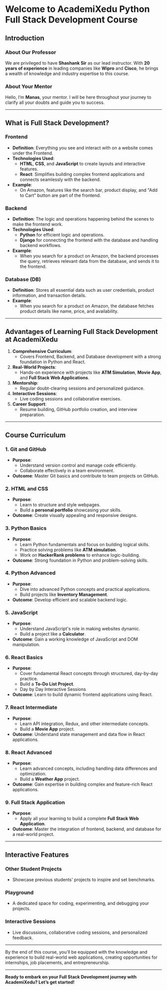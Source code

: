 # Welcome to AcademiXedu Python Full Stack Development Course

## **Introduction**

### **About Our Professor**
We are privileged to have **Shashank Sir** as our lead instructor. With **20 years of experience** in leading companies like **Wipro** and **Cisco**, he brings a wealth of knowledge and industry expertise to this course.

### **About Your Mentor**
Hello, I’m **Manas**, your mentor. I will be here throughout your journey to clarify all your doubts and guide you to success.

---

## **What is Full Stack Development?**

### **Frontend**
- **Definition**: Everything you see and interact with on a website comes under the Frontend.
- **Technologies Used**: 
  - **HTML**, **CSS**, and **JavaScript** to create layouts and interactive features.
  - **React**: Simplifies building complex frontend applications and connects seamlessly with the backend.
- **Example**:
  - On Amazon, features like the search bar, product display, and "Add to Cart" button are part of the frontend.

### **Backend**
- **Definition**: The logic and operations happening behind the scenes to make the frontend work.
- **Technologies Used**:
  - **Python** for efficient logic and operations.
  - **Django** for connecting the frontend with the database and handling backend workflows.
- **Example**:
  - When you search for a product on Amazon, the backend processes the query, retrieves relevant data from the database, and sends it to the frontend.

### **Database (DB)**
- **Definition**: Stores all essential data such as user credentials, product information, and transaction details.
- **Example**:
  - When you search for a product on Amazon, the database fetches product details like name, price, and availability.

---

## **Advantages of Learning Full Stack Development at AcademiXedu**

1. **Comprehensive Curriculum**:
   - Covers Frontend, Backend, and Database development with a strong foundation in Python and React.
2. **Real-World Projects**:
   - Hands-on experience with projects like **ATM Simulation**, **Movie App**, and **Full Stack Web Applications**.
3. **Mentorship**:
   - Regular doubt-clearing sessions and personalized guidance.
4. **Interactive Sessions**:
   - Live coding sessions and collaborative exercises.
5. **Career Support**:
   - Resume building, GitHub portfolio creation, and interview preparation.

---

## **Course Curriculum**

### **1. Git and GitHub**
- **Purpose**: 
  - Understand version control and manage code efficiently.
  - Collaborate effectively in a team environment.
- **Outcome**: Master Git basics and contribute to team projects on GitHub.

### **2. HTML and CSS**
- **Purpose**: 
  - Learn to structure and style webpages.
  - Build a **personal portfolio** showcasing your skills.
- **Outcome**: Create visually appealing and responsive designs.

### **3. Python Basics**
- **Purpose**: 
  - Learn Python fundamentals and focus on building logical skills.
  - Practice solving problems like **ATM simulation**.
  - Work on **HackerRank problems** to enhance logic-building.
- **Outcome**: Strong foundation in Python and problem-solving skills.

### **4. Python Advanced**
- **Purpose**: 
  - Dive into advanced Python concepts and practical applications.
  - Build projects like **Inventory Management**.
- **Outcome**: Develop efficient and scalable backend logic.

### **5. JavaScript**
- **Purpose**: 
  - Understand JavaScript's role in making websites dynamic.
  - Build a project like a **Calculator**.
- **Outcome**: Gain a working knowledge of JavaScript and DOM manipulation.

### **6. React Basics**
- **Purpose**: 
  - Cover fundamental React concepts through structured, day-by-day practice.
  - Build a **To-Do List Project**.
  - Day by Day Interactive Sessions
- **Outcome**: Learn to build dynamic frontend applications using React.

### **7. React Intermediate**
- **Purpose**: 
  - Learn API integration, Redux, and other intermediate concepts.
  - Build a **Movie App** project.
- **Outcome**: Understand state management and data flow in React applications.

### **8. React Advanced**
- **Purpose**: 
  - Learn advanced concepts, including handling data differences and optimization.
  - Build a **Weather App** project.
- **Outcome**: Gain expertise in building complex and feature-rich React applications.

### **9. Full Stack Application**
- **Purpose**: 
  - Apply all your learning to build a complete **Full Stack Web Application**.
- **Outcome**: Master the integration of frontend, backend, and database for a real-world project.

---

## **Interactive Features**

### **Other Student Projects**
- Showcase previous students' projects to inspire and set benchmarks.

### **Playground**
- A dedicated space for coding, experimenting, and debugging your projects.

### **Interactive Sessions**
- Live discussions, collaborative coding sessions, and personalized feedback.

---

By the end of this course, you'll be equipped with the knowledge and experience to build real-world web applications, creating opportunities for internships, job placements, and entrepreneurship.

---

**Ready to embark on your Full Stack Development journey with AcademiXedu? Let’s get started!**
